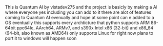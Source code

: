 This is Quantum AI by vistadev275 and the project is basicly by making a AI where everyone yes including you can add to it 
there are alot of features coming to Quantum AI evenually and hope at some point can e added to a OS eventually 
this supports every archticture that python supports ARM 86-64bit ppc64le, AArch64, ARMv7, and s390x Intel x86 (32-bit) and x86_64 (64-bit, also known as AMD64)
only supports Linux for right now plans to port it to windows will happen soon


